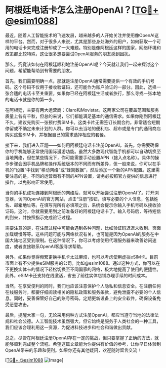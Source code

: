 # 阿根廷电话卡怎么注册OpenAI？[[TG💪+ @esim1088](https://t.me/s/esim1088)]

最近，随着人工智能技术的飞速发展，越来越多的人开始关注并使用像OpenAI这样的平台。然而，对于很多人来说，尤其是那些身处海外的用户，如何获取一个可用的电话卡来完成注册却成了一大难题。特别是像阿根廷这样的国家，网络环境和政策都比较特殊，这让很多想要尝试OpenAI服务的朋友感到困扰。

那么，究竟该如何在阿根廷顺利地注册OpenAI呢？今天就让我们一起来探讨这个问题，希望能帮助到有需要的朋友。

首先，我们需要明确一点，那就是注册OpenAI通常需要提供一个有效的手机号码。这个号码不仅用于接收验证码，还可能作为账户验证的一部分。因此，选择一张合适的电话卡至关重要。如果你已经在阿根廷生活或者旅行，那么寻找一张本地的电话卡就是你的第一步。

在阿根廷，主要有两大运营商：Claro和Movistar。这两家公司在覆盖范围和服务质量上各有千秋，但总的来说，它们都能满足基本的通信需求。如果你刚到阿根廷不久，建议先购买一张预付费SIM卡。这类卡片无需签订长期合约，非常适合短期停留或不确定未来计划的人群。你可以去当地的便利店、超市或是专门的通讯商店购买这些SIM卡，并根据自己的需求选择相应的套餐。

接下来，我们进入正题——如何用阿根廷电话卡注册OpenAI。首先，你需要确保你的手机能够正常使用国际漫游功能。虽然大多数现代智能手机都可以自动切换至当地网络，但在某些情况下，你可能需要手动设置APN（接入点名称）。具体的操作步骤会因手机品牌和操作系统版本的不同而有所差异，但一般来说，你可以在手机的“设置”中找到“移动网络”或“蜂窝数据”，然后添加一个新的APN配置。这里需要注意的是，不同的运营商有不同的APN设置，请务必按照官方提供的信息进行操作，以免影响正常使用。

当你的手机成功连接到阿根廷的网络后，就可以开始尝试注册OpenAI了。打开浏览器，访问OpenAI的官方网站，点击“注册”按钮，填写必要的个人信息，包括姓名、邮箱地址等。在填写完所有必填项之后，系统会提示你输入手机号码以接收验证码。这时，你就需要用到之前准备好的阿根廷电话卡了。输入号码后，等待短信的到来，并按照指示完成验证过程。

需要注意的是，在注册过程中可能会遇到各种问题，比如验证码迟迟未收到、页面加载缓慢等等。这些问题可能与网络状况有关，也可能是因为OpenAI的服务在中国大陆地区受到限制。在这种情况下，你可以考虑使用代理服务器来改善访问速度，或者直接联系OpenAI客服寻求帮助。

另外，如果你觉得频繁更换手机卡太过麻烦，也可以考虑使用虚拟eSIM卡。目前市面上有不少提供eSIM服务的公司，比如@esim1088。通过这种方式，你可以在不更换实体卡的情况下轻松切换至不同国家的网络，极大地提高了使用的便捷性。此外，eSIM卡还支持在线激活，省去了前往实体店铺办理手续的时间成本。

当然，在享受便利的同时，我们也应该注意保护个人隐私和信息安全。在注册任何在线服务时，都要仔细阅读相关的隐私政策和服务条款，避免泄露不必要的个人信息。同时，妥善保管好自己的账号密码，定期更新设备上的安全软件，确保设备免受恶意攻击。

最后，提醒大家一句，无论采用何种方式注册OpenAI，都应当遵守当地的法律法规和社会公德。人工智能技术虽然强大，但它始终是服务于人类社会的一种工具，我们应该合理利用这一资源，为促进科技进步和社会和谐做出贡献。

总之，尽管在阿根廷注册OpenAI存在一定的挑战，但只要掌握了正确的方法，就能够顺利完成整个流程。希望这篇文章能为你提供有价值的参考，让你早日体验到OpenAI带来的乐趣和便利。如果你还有其他疑问，欢迎随时留言交流！

[[TG💪+ @esim1088](https://t.me/s/esim1088) ![Image](https://i.postimg.cc/4NQfJmqS/Snipaste-2025-05-13-00-14-12.png)]